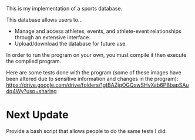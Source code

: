This is my implementation of a sports database.

This database allows users to...
 - Manage and access athletes, events, and athlete-event relationships through an extensive interface.
 - Upload/download the database for future use.

In order to run the program on your own, you must compile it then execute the compiled program.

Here are some tests done with the program (some of these images have been altered due to sensitive information and changes in the program):
https://drive.google.com/drive/folders/1gtBAZjqOGQswSHvXab6PBbapSAudq4Wy?usp=sharing

# Next Update
Provide a bash script that allows people to do the same tests I did.
